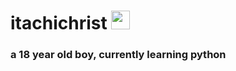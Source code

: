 <div>
<h1> itachichrist <img src="https://media.giphy.com/media/WUlplcMpOCEmTGBtBW/giphy.gif" width="30"></h1>
</div>

 <h3>
   a 18 year old boy, currently learning python
   
 </h5>

